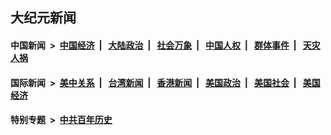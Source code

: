 ## 大纪元新闻

#### 中国新闻 &nbsp;>&nbsp; [中国经济](indexes/ncid283/README.md?05260845) &nbsp;| &nbsp; [大陆政治](indexes/ncid277/README.md?05260845) &nbsp;| &nbsp; [社会万象](indexes/ncid282/README.md?05260845) &nbsp;| &nbsp; [中国人权](indexes/ncid278/README.md?05260845) &nbsp;| &nbsp; [群体事件](indexes/ncid279/README.md?05260845) &nbsp;| &nbsp; [天灾人祸](indexes/ncid280/README.md?05260845)

#### 国际新闻 &nbsp;>&nbsp; [美中关系](indexes/nf1412576/README.md?05260845) &nbsp;| &nbsp; [台湾新闻](indexes/ncid1349361/README.md?05260845) &nbsp;| &nbsp; [香港新闻](indexes/ncid1349362/README.md?05260845) &nbsp;| &nbsp; [美国政治](indexes/ncid1078159/README.md?05260845) &nbsp;| &nbsp; [美国社会](indexes/ncid1078160/README.md?05260845) &nbsp;| &nbsp; [美国经济](indexes/ncid1078158/README.md?05260845)

#### 特别专题 &nbsp;>&nbsp; [中共百年历史](https://github.com/epoch-news/epoch-special/blob/master/README.md?05260845)  
